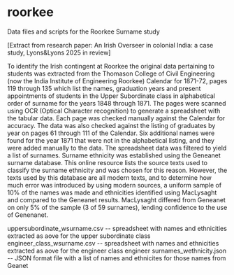 # roorkee
Data files and scripts for the Roorkee Surname study

[Extract from research paper: An Irish Overseer in colonial India: a case study, Lyons&Lyons 2025 in review]

To identify the Irish contingent at Roorkee the original data pertaining to students was extracted from the Thomason College of Civil Engineering (now the India Institute of Engineering Roorkee) Calendar for 1871-72, pages 119 through 135 which list the names, graduation years and present appointments of students in the Upper Subordinate class in alphabetical order of surname for the years 1848 through 1871. The pages were scanned using OCR (Optical Character recognition) to generate a spreadsheet with the tabular data. Each page was checked manually against the Calendar for accuracy. The data was also checked against the listing of graduates by year on pages 61 through 111 of the Calendar. Six additional names were found for the year 1871 that were not in the alphabetical listing, and they were added manually to the data. The spreadsheet data was filtered to yield a list of surnames. Surname ethnicity was established using the Geneanet surname database. This online resource lists the source texts used to classify the surname ethnicity and was chosen for this reason. However, the texts used by this database are all modern texts, and to determine how much error was introduced by using modern sources, a uniform sample of 10% of the names was made and ethnicities identified using MacLysaght  and compared to the Geneanet results. MacLysaght differed from Geneanet on only 5% of the sample (3 of 59 surnames), lending confidence to the use of Genenanet.  

uppersubordinate_wsurname.csv -- spreadsheet with names and ethnicities extracted as aove for the upper subordinate class
engineer_class_wsurname.csv -- spreadsheet with names and ethnicities extracted as aove for the engineer class
engineer surnames_wethnicity.json -- JSON format file with a list of names and ethnicites for those names  from Geanet
